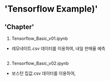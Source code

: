 'Tensorflow Example)'
=====

'Chapter'
-----
01. Tensorflow_Basic_v01.ipynb  
- 레모네이트.csv 데이터를 이용하여, 내일 판매율 예측  
  <br>
  
02. Tensorflow_Basic_v02.ipynb  
- 보스턴 집값.csv 데이터를 이용하여,



